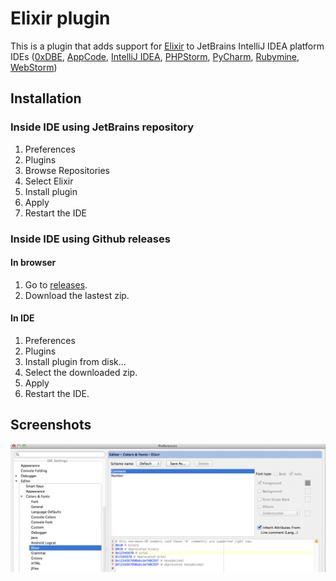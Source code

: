 # Elixir plugin

This is a plugin that adds support for [Elixir](http://http://elixir-lang.org/) to JetBrains IntelliJ IDEA platform IDEs
([0xDBE](http://www.jetbrains.com/dbe/), [AppCode](http://www.jetbrains.com/objc/),
[IntelliJ IDEA](http://www.jetbrains.com/idea/), [PHPStorm](http://www.jetbrains.com/phpstorm/),
[PyCharm](http://www.jetbrains.com/pycharm/), [Rubymine](http://www.jetbrains.com/ruby/),
[WebStorm](http://www.jetbrains.com/webstorm/))
 
## Installation
 
### Inside IDE using JetBrains repository

1. Preferences
2. Plugins
3. Browse Repositories
4. Select Elixir
5. Install plugin
6. Apply
7. Restart the IDE

### Inside IDE using Github releases

#### In browser

1. Go to [releases](https://github.com/KronicDeth/intellij-elixir/releases).
2. Download the lastest zip.

#### In IDE

1. Preferences
2. Plugins
3. Install plugin from disk...
4. Select the downloaded zip.
5. Apply
7. Restart the IDE.

## Screenshots

![Color Settings](/screenshots/Color%20Settings.png?raw=true "Color Settings")
